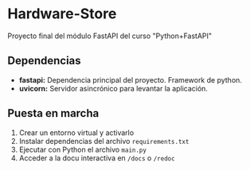 # Hardware-Store

Proyecto final del módulo FastAPI del curso "Python+FastAPI"

## Dependencias
- **fastapi:** Dependencia principal del proyecto. Framework de python.
- **uvicorn:** Servidor asincrónico para levantar la aplicación.

## Puesta en marcha
1. Crear un entorno virtual y activarlo
2. Instalar dependencias del archivo `requirements.txt`
3. Ejecutar con Python el archivo `main.py`
4. Acceder a la docu interactiva en `/docs` o `/redoc`
